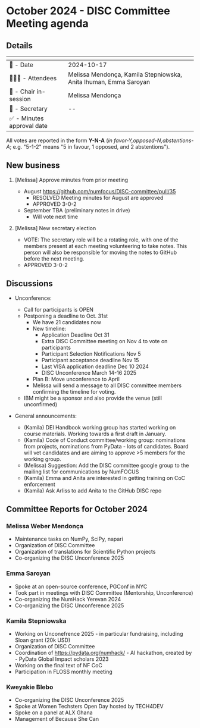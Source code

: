 # October 2024 - DISC Committee Meeting agenda

## Details

| <!-- -->    | <!-- -->    |
|-----------|---|
| 📅 - Date | 2024-10-17 |
| 🙋🏽‍♀️ - Attendees | Melissa Mendonça, Kamila Stepniowska, Anita Ihuman, Emma Saroyan |
| 💬 - Chair in-session | Melissa Mendonça |
| 📝 - Secretary | -- |
| ✅ - Minutes approval date |   |

All votes are reported in the form **Y-N-A** (*in favor-Y‚opposed-N‚abstentions-A*; e.g. "5-1-2" means "5 in favour, 1 opposed, and 2 abstentions").

## New business

1. [Melissa] Approve minutes from prior meeting
    - August https://github.com/numfocus/DISC-committee/pull/35
      - RESOLVED Meeting minutes for August are approved 
      - APPROVED 3-0-2
    - September TBA (preliminary notes in drive)
      - Will vote next time

2. [Melissa] New secretary election
    - VOTE: The secretary role will be a rotating role, with one of the members present at each meeting volunteering to take notes. This person will also be responsible for moving the notes to GitHub before the next meeting.
    - APPROVED 3-0-2

## Discussions

- Unconference:
  - Call for participants is OPEN
  - Postponing a deadline to Oct. 31st
    - We have 21 candidates now
    - New timeline:
      - Application Deadline Oct 31
      - Extra DISC Committee meeting on Nov 4 to vote on participants
      - Participant Selection Notifications Nov 5
      - Participant acceptance deadline Nov 15
      - Last VISA application deadline Dec 10 2024
      - DISC Unconference March 14-16 2025
    - Plan B: Move unconference to April
    - Melissa will send a message to all DISC committee members confirming the timeline for voting.
  - IBM might be a sponsor and also provide the venue (still unconfirmed)

- General announcements:
  - (Kamila) DEI Handbook working group has started working on course materials. Working towards a first draft in January. 
  - (Kamila) Code of Conduct committee/working group: nominations from projects, nominations from PyData - lots of candidates. Board will vet candidates and are aiming to approve >5 members for the working group.
  - (Melissa) Suggestion: Add the DISC committee google group to the mailing list for communications by NumFOCUS
  - (Kamila) Emma and Anita are interested in getting training on CoC enforcement  
  - (Kamila) Ask Arliss to add Anita to the GitHub DISC repo

## Committee Reports for October 2024

### Melissa Weber Mendonça
- Maintenance tasks on NumPy, SciPy, napari
- Organization of DISC Committee
- Organization of translations for Scientific Python projects
- Co-organizing the DISC Unconference 2025

### Emma Saroyan
- Spoke at an open-source conference, PGConf in NYC
- Took part in meetings with DISC Committee (Mentorship, Unconference)
- Co-organizing the NumHack Yerevan 2024
- Co-organizing the DISC Unconference 2025

### Kamila Stepniowska
- Working on Unconefrence 2025 -  in particular fundraising, including Sloan grant (20k USD)
- Organization of DISC Committee
- Coordination of https://pydata.org/numhack/ - AI hackathon, created by - PyData Global Impact scholars 2023
- Working on the final text of NF CoC
- Participation in FLOSS monthly meeting

### Kweyakie Blebo
- Co-organizing the DISC Unconference 2025
- Spoke at Women Techsters Open Day hosted by TECH4DEV
- Spoke on a panel at ALX Ghana
- Management of Because She Can
